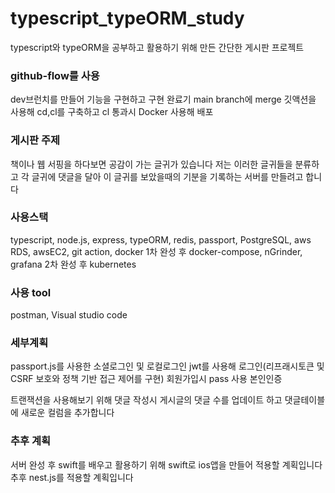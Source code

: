 # typescript_typeORM_study
typescript와 typeORM을 공부하고 활용하기 위해 만든 간단한 게시판 프로젝트
### github-flow를 사용
dev브런치를 만들어 기능을 구현하고 구현 완료기 main branch에 merge
깃액션을 사용해 cd,cl를 구축하고 cl 통과시 Docker 사용해 배포 

### 게시판 주제 
책이나 웹 서핑을 하다보면 공감이 가는 글귀가 있습니다 
저는 이러한 글귀들을 분류하고 각 글귀에 댓글을 달아 이 글귀를 보았을때의 기분을 기록하는 서버를 만들려고 합니다 

### 사용스택
typescript, node.js, express, typeORM, redis, passport, PostgreSQL,
aws RDS, awsEC2, git action, docker
1차 완성 후 
docker-compose, nGrinder, grafana
2차 완성 후 
kubernetes

### 사용 tool 
postman, Visual studio code

### 세부계획
passport.js를 사용한 소셜로그인 및 로컬로그인
jwt를 사용해 로그인(리프래시토큰 및 CSRF 보호와 정책 기반 접근 제어를 구현)
회원가입시 pass 사용 본인인증

트랜잭션을 사용해보기 위해 댓글 작성시 게시글의 댓글 수를 업데이트 하고 댓글테이블에 새로운 컬럼을 추가합니다 

### 추후 계획
서버 완성 후 swift를 배우고 활용하기 위해 swift로 ios앱을 만들어 적용할 계획입니다
추후 nest.js를 적용할 계획입니다